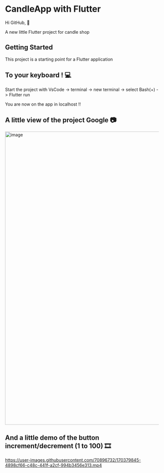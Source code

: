 # CandleApp with Flutter

Hi GitHub, 👋

A new little Flutter project for candle shop

## Getting Started 

This project is a starting point for a Flutter application

## To your keyboard ! 💻

Start the project with VsCode -> terminal -> new terminal -> select Bash(+) -> Flutter run

You are now on the app in localhost !!


## A little view of the project Google 📷

<img width="959" alt="image" src="https://user-images.githubusercontent.com/70896732/170376495-78dfebce-9202-4dbd-a606-cd9526ac8403.png">


## And a little demo of the button increment/decrement (1 to 100) 🎞️

https://user-images.githubusercontent.com/70896732/170379845-4898cf66-c48c-441f-a2cf-994b3456e313.mp4

